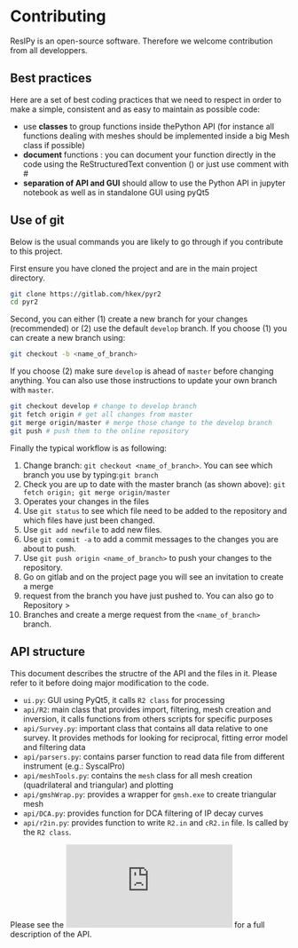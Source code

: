Contributing
===

ResIPy is an open-source software. Therefore we welcome contribution from all developpers.


Best practices
--------------
Here are a set of best coding practices that we need to respect in order to make a
simple, consistent and as easy to maintain as possible code:

- use **classes** to group functions inside thePython API (for instance all functions dealing with meshes should be implemented inside a big Mesh class if possible)
- **document** functions : you can document your function directly in the code using the ReStructuredText convention (<link needed>) or just use comment with #
- **separation of API and GUI** should allow to use the Python API in jupyter notebook as well as in standalone GUI using pyQt5


Use of git
----------
Below is the usual commands you are likely to go through if you contribute to this project.

First ensure you have cloned the project and are in the main project directory.
```bash
git clone https://gitlab.com/hkex/pyr2
cd pyr2
```
Second, you can either (1) create a new branch for your changes (recommended) or (2) use the default `develop` branch.
If you choose (1) you can create a new branch using:
```bash
git checkout -b <name_of_branch>
```

If you choose (2) make sure `develop` is ahead of `master` before changing anything. You can also use those instructions
to update your own branch with `master`.
```bash
git checkout develop # change to develop branch
git fetch origin # get all changes from master
git merge origin/master # merge those change to the develop branch
git push # push them to the online repository
```
 
Finally the typical workflow is as following:
1. Change branch: `git checkout <name_of_branch>`. You can see which branch you use by typing:`git branch`
2. Check you are up to date with the master branch (as shown above): `git fetch origin; git merge origin/master`
3. Operates your changes in the files
4. Use `git status` to see which file need to be added to the repository and which files have just been changed.
5. Use `git add newfile` to add new files.
6. Use `git commit -a` to add a commit messages to the changes you are about to push.
7. Use `git push origin <name_of_branch>` to push your changes to the repository.
8. Go on gitlab and on the project page you will see an invitation to create a merge
9. request from the branch you have just pushed to. You can also go to Repository > 
10. Branches and create a merge request from the `<name_of_branch>` branch.


API structure
-----

This document describes the structre of the API and the files in it. Please refer
to it before doing major modification to the code.


- `ui.py`: GUI using PyQt5, it calls `R2 class` for processing
- `api/R2`: main class that provides import, filtering, mesh creation and inversion,
it calls functions from others scripts for specific purposes
- `api/Survey.py`: important class that contains all data relative to one survey.
It provides methods for looking for reciprocal, fitting error model and filtering data
- `api/parsers.py`: contains parser function to read data file from different instrument (e.g.: SyscalPro)
- `api/meshTools.py`: contains the `mesh` class for all mesh creation (quadrilateral and triangular) and plotting
- `api/gmshWrap.py`: provides a wrapper for `gmsh.exe` to create triangular mesh
- `api/DCA.py`: provides function for DCA filtering of IP decay curves
- `api/r2in.py`: provides function to write `R2.in` and `cR2.in` file. Is called by the `R2 class`.


Please see the ![documentation](https://hkex.gitlab.io/pyr2/api.html) for a full description of the API.

        
